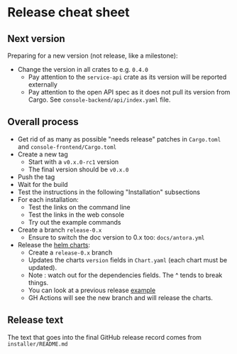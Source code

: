 # Release cheat sheet

## Next version

Preparing for a new version (not release, like a milestone):

* Change the version in all crates to e.g. `0.4.0`
  * Pay attention to the `service-api` crate as its version will be reported externally
  * Pay attention to the open API spec as it does not pull its version from Cargo. See `console-backend/api/index.yaml` file.

## Overall process

* Get rid of as many as possible "needs release" patches in `Cargo.toml` and `console-frontend/Cargo.toml`
* Create a new tag
  * Start with a `v0.x.0-rc1` version
  * The final version should be `v0.x.0`
* Push the tag
* Wait for the build
* Test the instructions in the following "Installation" subsections
* For each installation:
  * Test the links on the command line
  * Test the links in the web console
  * Try out the example commands
* Create a branch `release-0.x`
  * Ensure to switch the doc version to 0.x too: `docs/antora.yml`
* Release the [helm charts](https://github.com/drogue-iot/drogue-cloud-helm-charts):
  * Create a `release-0.x` branch
  * Updates the charts `version` fields in `Chart.yaml` (each chart must be updated).
  * Note : watch out for the dependencies fields. The ^ tends to break things.
  * You can look at a previous release [example](https://github.com/drogue-iot/drogue-cloud-helm-charts/commit/120d178eea2728a09247ecee2028e5061f6392c5)
  * GH Actions will see the new branch and will release the charts.

## Release text

The text that goes into the final GitHub release record comes from `installer/README.md`
